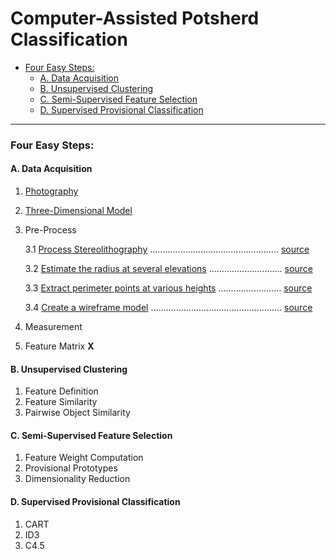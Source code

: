 Computer-Assisted Potsherd Classification
================

-   [Four Easy Steps:](#four-easy-steps)
    -   [A. Data Acquisition](#a.-data-acquisition)
    -   [B. Unsupervised Clustering](#b.-unsupervised-clustering)
    -   [C. Semi-Supervised Feature Selection](#c.-semi-supervised-feature-selection)
    -   [D. Supervised Provisional Classification](#d.-supervised-provisional-classification)

------------------------------------------------------------------------

### Four Easy Steps:

#### A. Data Acquisition

1.  [Photography](./markdown/Part_A1.md)
2.  [Three-Dimensional Model](./markdown/Part_A2.md)
3.  Pre-Process

    3.1 [Process Stereolithography](./markdown/Part_A3_1.md) ................................................... [source](./R/Part_A3_1.R)

    3.2 [Estimate the radius at several elevations](./markdown/Part_A3_2.md) ............................. [source](./R/Part_A3_2.R)

    3.3 [Extract perimeter points at various heights](./markdown/Part_A3_3.md) ......................... [source](./R/Part_A3_3.R)

    3.4 [Create a wireframe model](./markdown/Part_A3_4.md) .................................................... [source](./R/Part_A3_4.R)

4.  Measurement
5.  Feature Matrix **X**

#### B. Unsupervised Clustering

1.  Feature Definition
2.  Feature Similarity
3.  Pairwise Object Similarity

#### C. Semi-Supervised Feature Selection

1.  Feature Weight Computation
2.  Provisional Prototypes
3.  Dimensionality Reduction

#### D. Supervised Provisional Classification

1.  CART
2.  ID3
3.  C4.5
